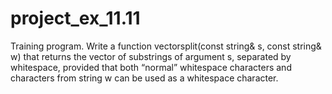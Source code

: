 # project_ex_11.11
Training program. 
Write a function vector<string>split(const string& s, const string& w) that returns the vector of substrings of argument s, separated by whitespace, provided that both “normal” whitespace characters and characters from string w can be used as a whitespace character.

